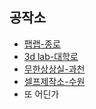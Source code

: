 
## 공작소
  - [팹랩-종로](https://www.facebook.com/fablabseoul)
  - [3d lab-대학로](https://www.facebook.com/CKL3DLab)
  - [무한상상실-과천](https://www.facebook.com/groups/imaking)
  - [셀프제작소-수원](https://www.facebook.com/selfmakingstudio)
  - 또 어딘가
